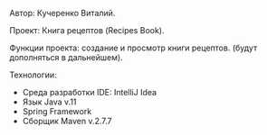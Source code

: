 Автор: Кучеренко Виталий.

Проект: Книга рецептов (Recipes Book).

Функции проекта: создание и просмотр книги рецептов. (будут дополняться в дальнейшем).

Технологии: 
- Среда разработки IDE: IntelliJ Idea
- Язык Java v.11
- Spring Framework
- Сборщик Maven v.2.7.7
